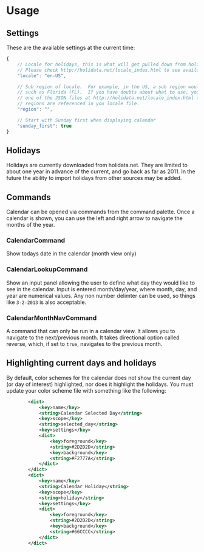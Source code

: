 # Usage

## Settings
These are the available settings at the current time:

```javascript
{
    // Locale for holidays, this is what will get pulled down from holidata.net
    // Please check http://holidata.net/locale_index.html to see available locale
    "locale": "en-US",

    // Sub region of locale.  For example, in the US, a sub region would be a state
    // such as Florida (FL).  If you have doubts about what to use, you can look in
    // one of the JSON files at http://holidata.net/locale_index.html to see what
    // regions are referenced in you locale file.
    "region": "",

    // Start with Sunday first when displaying calendar
    "sunday_first": true
}
```

## Holidays
Holidays are currently downloaded from holidata.net.  They are limited to about one year in advance of the current, and go back as far as 2011.  In the future the ability to import holidays from other sources may be added.

## Commands
Calendar can be opened via commands from the command palette.  Once a calendar is shown, you can use the left and right arrow to navigate the months of the year.

### CalendarCommand
Show todays date in the calendar (month view only)

### CalendarLookupCommand
Show an input panel allowing the user to define what day they would like to see in the calendar.  Input is entered month/day/year, where month, day, and year are numerical values.  Any non number delimter can be used, so things like ```3-2-2013``` is also acceptable.

### CalendarMonthNavCommand
A command that can only be run in a calendar view.  It allows you to navigate to the next/previous month.  It takes directional option called reverse, which, if set to ```true```, navigates to the previous month.

## Highlighting current days and holidays
By default, color schemes for the calendar does not show the current day (or day of interest) highlighted, nor does it highlight the holidays.  You must update your color scheme file with something like the following:

```xml
        <dict>
            <key>name</key>
            <string>Calendar Selected Day</string>
            <key>scope</key>
            <string>selected_day</string>
            <key>settings</key>
            <dict>
                <key>foreground</key>
                <string>#2D2D2D</string>
                <key>background</key>
                <string>#F2777A</string>
            </dict>
        </dict>
        <dict>
            <key>name</key>
            <string>Calendar Holiday</string>
            <key>scope</key>
            <string>holiday</string>
            <key>settings</key>
            <dict>
                <key>foreground</key>
                <string>#2D2D2D</string>
                <key>background</key>
                <string>#66CCCC</string>
            </dict>
        </dict>
```

